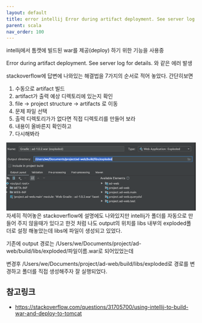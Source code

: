 ```yaml
---
layout: default
title: error intellij Error during artifact deployment. See server log for details.
parent: scala
nav_order: 100
---
```


intellij에서 톰캣에 빌드된 war를 제공(deploy) 하기 위한 기능을 사용중

Error during artifact deployment. See server log for details. 와 같은 에러 발생

stackoverflow에 답변에 나와있는 해결법을 7가지의 순서로 적어 놓았다. 간단히보면

1. 수동으로 artifact 빌드
2. artifact가 출력 예상 디렉토리에 있는지 확인
3. file -> project structure -> artifacts 로 이동
4. 문제 파일 선택
5. 출력 디렉토리가가 없다면 직접 디렉토리를 만들어 보라<br>
6. 내용이 올바른지 확인하고
7. 다시해봐라

![](/docs/attach/intellij-error-artifacts.png)
자세히 적어놓은 stackoverflow에 설명에도 나와있지만 intellij가 폴더를 자동으로 만들어 주지 않을때가 있다고 한것 처럼 나도 output의 위치를 libs 내부의 exploded폴더로 설정 해놓았는데 libs에 파일이 생성되고 있었다.

기존에 output 경로는 /Users/we/Documents/project/ad-web/build/libs/exploded/파일이름.war로 되어있었는데

변경후 /Users/we/Documents/project/ad-web/build/libs/exploded로 경로를 변경하고 폴더를 직접 생성해주자 잘 실행되었다.

## 참고링크
* https://stackoverflow.com/questions/31705700/using-intellij-to-build-war-and-deploy-to-tomcat
